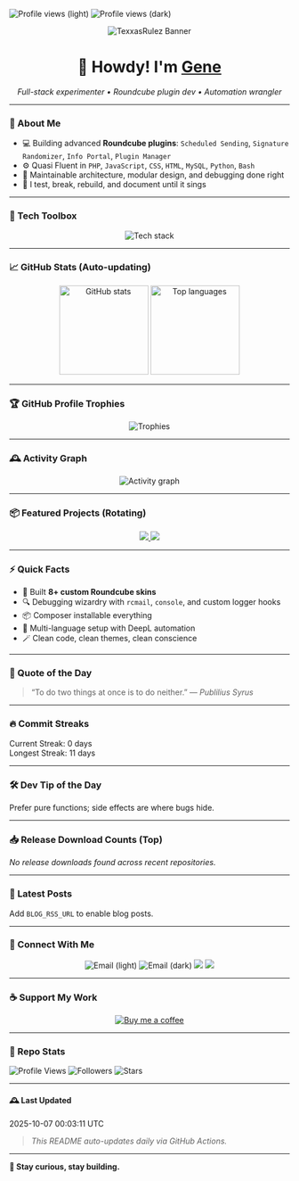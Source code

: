 <!-- Profile README.md for texxasrulez/texxasrulez -->
<!-- Theme-aware images via <picture> and #gh-*-mode-only fragments -->

<!-- Profile Views (light/dark variants) -->
<p align="left">
  <!-- Light-only -->
  <img src="https://komarev.com/ghpvc/?username=texxasrulez&label=Profile%20views&color=0e75b6&style=plastic#gh-light-mode-only" alt="Profile views (light)" />
  <!-- Dark-only (tweaked labelColor for contrast) -->
  <img src="https://komarev.com/ghpvc/?username=texxasrulez&label=Profile%20views&color=0e75b6&style=plastic&labelColor=2d333b#gh-dark-mode-only" alt="Profile views (dark)" />
</p>

<!-- Optional theme-aware banner (add assets/banner-light.png & assets/banner-dark.png) -->
<p align="center">
  <picture>
    <source media="(prefers-color-scheme: dark)" srcset="https://raw.githubusercontent.com/texxasrulez/texxasrulez/main/assets/banner-dark.png">
    <source media="(prefers-color-scheme: light)" srcset="https://raw.githubusercontent.com/texxasrulez/texxasrulez/main/assets/banner-light.png">
    <img alt="TexxasRulez Banner" src="https://raw.githubusercontent.com/texxasrulez/texxasrulez/main/assets/banner-light.png" />
  </picture>
</p>

<h1 align="center">🤠 Howdy! I'm <a href="https://github.com/texxasrulez">Gene</a></h1>
<p align="center">
  <em>Full-stack experimenter • Roundcube plugin dev • Automation wrangler</em>
</p>

---

### 🧠 About Me

- 💻 Building advanced **Roundcube plugins**: `Scheduled Sending`, `Signature Randomizer`, `Info Portal`, `Plugin Manager`
- ⚙️ Quasi Fluent in `PHP`, `JavaScript`, `CSS`, `HTML`, `MySQL`, `Python`, `Bash`
- 🧩 Maintainable architecture, modular design, and debugging done right
- 🔭 I test, break, rebuild, and document until it sings

---

### 🧰 Tech Toolbox

<p align="center">
  <picture>
    <source media="(prefers-color-scheme: dark)" srcset="https://skillicons.dev/icons?i=php,html,css,js,python,bash,git,github,vscode,linux,mysql,sqlite,markdown&theme=dark">
    <source media="(prefers-color-scheme: light)" srcset="https://skillicons.dev/icons?i=php,html,css,js,python,bash,git,github,vscode,linux,mysql,sqlite,markdown&theme=light">
    <img alt="Tech stack" src="https://skillicons.dev/icons?i=php,html,css,js,python,bash,git,github,vscode,linux,mysql,sqlite,markdown&theme=light" />
  </picture>
</p>

---

### 📈 GitHub Stats (Auto-updating)

<p align="center">
  <!-- Stats card -->
  <picture>
    <source media="(prefers-color-scheme: dark)" srcset="https://github-readme-stats.vercel.app/api?username=texxasrulez&show_icons=true&theme=tokyonight&count_private=true">
    <source media="(prefers-color-scheme: light)" srcset="https://github-readme-stats.vercel.app/api?username=texxasrulez&show_icons=true&theme=default&count_private=true">
    <img alt="GitHub stats" height="160" src="https://github-readme-stats.vercel.app/api?username=texxasrulez&show_icons=true&theme=default&count_private=true" />
  </picture>

  <!-- Top languages -->
  <picture>
    <source media="(prefers-color-scheme: dark)" srcset="https://github-readme-stats.vercel.app/api/top-langs/?username=texxasrulez&layout=compact&theme=tokyonight">
    <source media="(prefers-color-scheme: light)" srcset="https://github-readme-stats.vercel.app/api/top-langs/?username=texxasrulez&layout=compact&theme=default">
    <img alt="Top languages" height="160" src="https://github-readme-stats.vercel.app/api/top-langs/?username=texxasrulez&layout=compact&theme=default" />
  </picture>
</p>

---

### 🏆 GitHub Profile Trophies

<p align="center">
  <picture>
    <source media="(prefers-color-scheme: dark)" srcset="https://github-profile-trophy.vercel.app/?username=texxasrulez&theme=onedark&no-frame=true&margin-w=10&column=6">
    <source media="(prefers-color-scheme: light)" srcset="https://github-profile-trophy.vercel.app/?username=texxasrulez&theme=flat&no-frame=true&margin-w=10&column=6">
    <img alt="Trophies" src="https://github-profile-trophy.vercel.app/?username=texxasrulez&theme=flat&no-frame=true&margin-w=10&column=6" />
  </picture>
</p>

---

### 🕰️ Activity Graph

<p align="center">
  <picture>
    <source media="(prefers-color-scheme: dark)" srcset="https://github-readme-activity-graph.vercel.app/graph?username=texxasrulez&theme=react-dark&hide_border=true&area=true">
    <source media="(prefers-color-scheme: light)" srcset="https://github-readme-activity-graph.vercel.app/graph?username=texxasrulez&theme=minimal&hide_border=true&area=true">
    <img alt="Activity graph" src="https://github-readme-activity-graph.vercel.app/graph?username=texxasrulez&theme=minimal&hide_border=true&area=true" />
  </picture>
</p>

---

### 📦 Featured Projects (Rotating)
<!--FEATURED:START-->
<p align="center">
<a href="https://github.com/texxasrulez/scheduled_sending">
  <img src="https://github-readme-stats.vercel.app/api/pin/?username=texxasrulez&repo=scheduled_sending&theme=tokyonight" />
</a>
<a href="https://github.com/texxasrulez/signature_randomizer">
  <img src="https://github-readme-stats.vercel.app/api/pin/?username=texxasrulez&repo=signature_randomizer&theme=tokyonight" />
</a>
</p>
<!--FEATURED:END-->

---

### ⚡ Quick Facts

- 🎨 Built **8+ custom Roundcube skins**
- 🔍 Debugging wizardry with `rcmail`, `console`, and custom logger hooks
- 📦 Composer installable everything
- 🧭 Multi-language setup with DeepL automation
- 🪄 Clean code, clean themes, clean conscience

---

### 💬 Quote of the Day
<!--QUOTE:START-->
> “To do two things at once is to do neither.”
— <em>Publilius Syrus</em>
<!--QUOTE:END-->

---

### 🔥 Commit Streaks
<!--STREAKS:START-->
Current Streak: 0 days  
Longest Streak: 11 days
<!--STREAKS:END-->

---

### 🛠️ Dev Tip of the Day
<!--TIP:START-->
Prefer pure functions; side effects are where bugs hide.
<!--TIP:END-->

---

### 📥 Release Download Counts (Top)
<!--RELEASES:START-->
_No release downloads found across recent repositories._
<!--RELEASES:END-->

---

### 📰 Latest Posts
<!--BLOG:START-->
Add `BLOG_RSS_URL` to enable blog posts.
<!--BLOG:END-->

---

### 🔗 Connect With Me

<p align="center">
  <!-- Light-only badge -->
  <img src="https://img.shields.io/badge/Email-%23EA4335.svg?style=for-the-badge&logo=gmail&logoColor=white#gh-light-mode-only" alt="Email (light)" />
  <!-- Dark-only badge (darker label for contrast) -->
  <img src="https://img.shields.io/badge/Email-%23EA4335.svg?style=for-the-badge&logo=gmail&logoColor=white&labelColor=2d333b#gh-dark-mode-only" alt="Email (dark)" />
  <a href="https://github.com/texxasrulez"><img src="https://img.shields.io/badge/GitHub-%23181717.svg?&style=for-the-badge&logo=github&logoColor=white" /></a>
  <a href="https://www.linkedin.com/in/yourprofile"><img src="https://img.shields.io/badge/LinkedIn-%230A66C2.svg?&style=for-the-badge&logo=linkedin&logoColor=white" /></a>
</p>

---

### ☕ Support My Work

<p align="center">
  <a href="https://www.buymeacoffee.com/texxasrulez">
    <picture>
      <source media="(prefers-color-scheme: dark)" srcset="https://img.shields.io/badge/Buy%20Me%20a%20Coffee-ffdd00?style=for-the-badge&logo=buy-me-a-coffee&logoColor=black&labelColor=2d333b">
      <source media="(prefers-color-scheme: light)" srcset="https://img.shields.io/badge/Buy%20Me%20a%20Coffee-ffdd00?style=for-the-badge&logo=buy-me-a-coffee&logoColor=black">
      <img alt="Buy me a coffee" src="https://img.shields.io/badge/Buy%20Me%20a%20Coffee-ffdd00?style=for-the-badge&logo=buy-me-a-coffee&logoColor=black" />
    </picture>
  </a>
</p>

---

### 🧩 Repo Stats

![Profile Views](https://komarev.com/ghpvc/?username=texxasrulez&color=blueviolet)
![Followers](https://img.shields.io/github/followers/texxasrulez?style=social)
![Stars](https://img.shields.io/github/stars/texxasrulez?style=social)

---

#### 🕰️ Last Updated
<!--DATE:START-->
2025-10-07 00:03:11 UTC
<!--DATE:END-->

> _This README auto-updates daily via GitHub Actions._

---

**🚀 Stay curious, stay building.**
